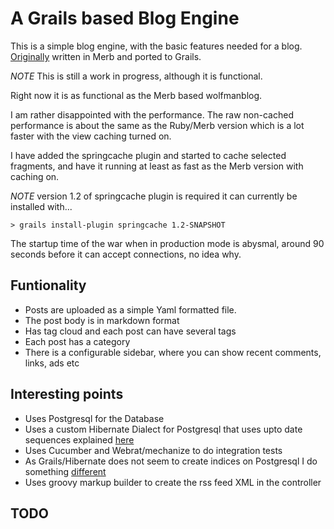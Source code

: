 A Grails based Blog Engine
==========================

This is a simple blog engine, with the basic features needed for a blog.
[Originally](http://github.com/wolfmanjm/wolfmanblog) written in Merb and ported to Grails.

_NOTE_ This is still a work in progress, although it is functional.

Right now it is as functional as the Merb based wolfmanblog.

I am rather disappointed with the performance. The raw non-cached
performance is about the same as the Ruby/Merb version which is a lot
faster with the view caching turned on.

I have added the springcache plugin and started to cache selected
fragments, and have it running at least as fast as the Merb version
with caching on.

_NOTE_ version 1.2 of springcache plugin is required it can currently be installed with...

`> grails install-plugin springcache 1.2-SNAPSHOT`

The startup time of the war when in production mode is abysmal, around
90 seconds before it can accept connections, no idea why.

Funtionality
------------
* Posts are uploaded as a simple Yaml formatted file.
* The post body is in markdown format
* Has tag cloud and each post can have several tags
* Each post has a category
* There is a configurable sidebar, where you can show recent comments,
links, ads etc

Interesting points
------------------
* Uses Postgresql for the Database
* Uses a custom Hibernate Dialect for Postgresql that uses upto date
  sequences explained
  [here](http://blog.wolfman.com/articles/2009/11/11/using-postgresql-with-grails)
* Uses Cucumber and Webrat/mechanize to do integration tests
* As Grails/Hibernate does not seem to create indices on Postgresql
  I do something [different](http://wiki.github.com/wolfmanjm/wolfmanblog-grails/schema-generation)
* Uses groovy markup builder to create the rss feed XML in the controller  

TODO
----

